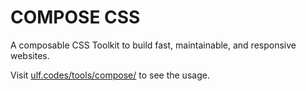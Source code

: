 # COMPOSE CSS 

A composable CSS Toolkit to build fast, maintainable, and responsive websites.

Visit [ulf.codes/tools/compose/](https://ulf.codes/tools/compose/) to see the usage.

